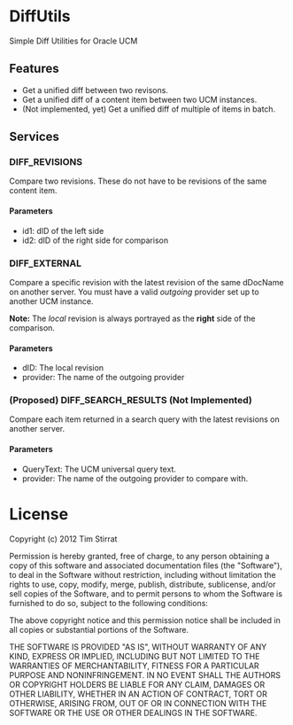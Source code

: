 DiffUtils
=========

Simple Diff Utilities for Oracle UCM

Features
--------

- Get a unified diff between two revisons.
- Get a unified diff of a content item between two UCM instances.
- (Not implemented, yet) Get a unified diff of multiple of items in batch.

Services
--------

### DIFF_REVISIONS

Compare two revisions. These do not have to be revisions of the same content item.

#### Parameters
- id1: dID of the left side
- id2: dID of the right side for comparison

### DIFF_EXTERNAL

Compare a specific revision with the latest revision of the same dDocName on another server. You must 
have a valid *outgoing* provider set up to another UCM instance.

**Note:** The *local* revision is always portrayed as the **right** side of the comparison.

#### Parameters
- dID: The local revision
- provider: The name of the outgoing provider

### (Proposed) DIFF_SEARCH_RESULTS (Not Implemented)

Compare each item returned in a search query with the latest revisions on another server.

#### Parameters
- QueryText: The UCM universal query text.
- provider: The name of the outgoing provider to compare with.

License
=======

Copyright (c) 2012 Tim Stirrat

Permission is hereby granted, free of charge, to any person obtaining a copy of this software and associated documentation files (the "Software"), to deal in the Software without restriction, including without limitation the rights to use, copy, modify, merge, publish, distribute, sublicense, and/or sell copies of the Software, and to permit persons to whom the Software is furnished to do so, subject to the following conditions:

The above copyright notice and this permission notice shall be included in all copies or substantial portions of the Software.

THE SOFTWARE IS PROVIDED "AS IS", WITHOUT WARRANTY OF ANY KIND, EXPRESS OR IMPLIED, INCLUDING BUT NOT LIMITED TO THE WARRANTIES OF MERCHANTABILITY, FITNESS FOR A PARTICULAR PURPOSE AND NONINFRINGEMENT. IN NO EVENT SHALL THE AUTHORS OR COPYRIGHT HOLDERS BE LIABLE FOR ANY CLAIM, DAMAGES OR OTHER LIABILITY, WHETHER IN AN ACTION OF CONTRACT, TORT OR OTHERWISE, ARISING FROM, OUT OF OR IN CONNECTION WITH THE SOFTWARE OR THE USE OR OTHER DEALINGS IN THE SOFTWARE.
